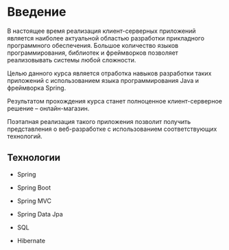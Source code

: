 # Введение

В настоящее время реализация клиент-серверных приложений является наиболее актуальной областью разработки прикладного программного обеспечения. Большое количество языков программирования, библиотек и фреймворков позволяет реализовывать системы любой сложности.

Целью данного курса является отработка навыков разработки таких приложений с использованием языка программирования Java и фреймворка Spring.

Результатом прохождения курса станет полноценное клиент-серверное решение – онлайн-магазин.

Поэтапная реализация такого приложения позволит получить представления о веб-разработке с использованием соответствующих технологий.

## Технологии

* Spring 

* Spring Boot

* Spring MVC

* Spring Data Jpa

* SQL

* Hibernate


